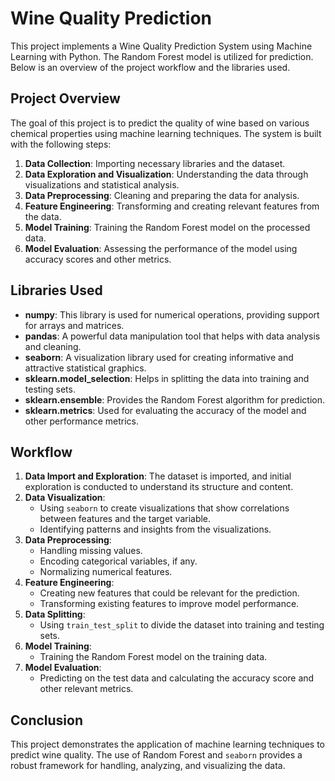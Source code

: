 # Wine Quality Prediction

This project implements a Wine Quality Prediction System using Machine Learning with Python. The Random Forest model is utilized for prediction. Below is an overview of the project workflow and the libraries used.

## Project Overview

The goal of this project is to predict the quality of wine based on various chemical properties using machine learning techniques. The system is built with the following steps:

1. **Data Collection**: Importing necessary libraries and the dataset.
2. **Data Exploration and Visualization**: Understanding the data through visualizations and statistical analysis.
3. **Data Preprocessing**: Cleaning and preparing the data for analysis.
4. **Feature Engineering**: Transforming and creating relevant features from the data.
5. **Model Training**: Training the Random Forest model on the processed data.
6. **Model Evaluation**: Assessing the performance of the model using accuracy scores and other metrics.

## Libraries Used

- **numpy**: This library is used for numerical operations, providing support for arrays and matrices.
- **pandas**: A powerful data manipulation tool that helps with data analysis and cleaning.
- **seaborn**: A visualization library used for creating informative and attractive statistical graphics.
- **sklearn.model_selection**: Helps in splitting the data into training and testing sets.
- **sklearn.ensemble**: Provides the Random Forest algorithm for prediction.
- **sklearn.metrics**: Used for evaluating the accuracy of the model and other performance metrics.

## Workflow

1. **Data Import and Exploration**: The dataset is imported, and initial exploration is conducted to understand its structure and content.
2. **Data Visualization**: 
   - Using `seaborn` to create visualizations that show correlations between features and the target variable.
   - Identifying patterns and insights from the visualizations.
3. **Data Preprocessing**: 
   - Handling missing values.
   - Encoding categorical variables, if any.
   - Normalizing numerical features.
4. **Feature Engineering**: 
   - Creating new features that could be relevant for the prediction.
   - Transforming existing features to improve model performance.
5. **Data Splitting**: 
   - Using `train_test_split` to divide the dataset into training and testing sets.
6. **Model Training**: 
   - Training the Random Forest model on the training data.
7. **Model Evaluation**: 
   - Predicting on the test data and calculating the accuracy score and other relevant metrics.

## Conclusion

This project demonstrates the application of machine learning techniques to predict wine quality. The use of Random Forest and `seaborn` provides a robust framework for handling, analyzing, and visualizing the data.
